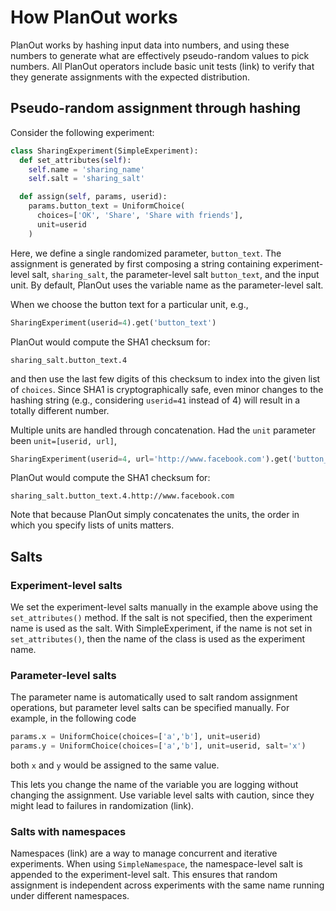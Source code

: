 # How PlanOut works

PlanOut works by hashing input data into numbers, and using these numbers to generate what are effectively pseudo-random values to pick numbers. All PlanOut operators include basic unit tests (link) to verify that they generate assignments with the expected distribution.


## Pseudo-random assignment through hashing
Consider the following experiment:
```python
class SharingExperiment(SimpleExperiment):
  def set_attributes(self):
    self.name = 'sharing_name'
    self.salt = 'sharing_salt'

  def assign(self, params, userid):
    params.button_text = UniformChoice(
      choices=['OK', 'Share', 'Share with friends'],
      unit=userid
    )
```
Here, we define a single randomized parameter, `button_text`. The assignment is generated by first composing a string containing experiment-level salt, `sharing_salt`, the parameter-level salt `button_text`, and the input unit. By default, PlanOut uses the variable name as the parameter-level salt.

When we choose the button text for a particular unit, e.g.,

```python
SharingExperiment(userid=4).get('button_text')
```

PlanOut would compute the SHA1 checksum for:
```
sharing_salt.button_text.4
```
and then use the last few digits of this checksum to index into the given list of `choices`.  Since SHA1 is cryptographically safe, even minor changes to the hashing string (e.g., considering `userid=41` instead of 4) will result in a totally different number.

Multiple units are handled through concatenation. Had the `unit` parameter been `unit=[userid, url]`,

```python
SharingExperiment(userid=4, url='http://www.facebook.com').get('button_text')
```

PlanOut would compute the SHA1 checksum for:
```
sharing_salt.button_text.4.http://www.facebook.com
```

Note that because PlanOut simply concatenates the units, the order in which you specify lists of units matters.


## Salts

### Experiment-level salts
We set the experiment-level salts manually in the example above using the `set_attributes()` method. If the salt is not specified, then the experiment name is used as the salt. With SimpleExperiment, if the name is not set in `set_attributes()`, then the name of the class is used as the experiment name.

### Parameter-level salts
The parameter name is automatically used to salt random assignment operations, but parameter level salts can be specified manually. For example, in the following code

```python
params.x = UniformChoice(choices=['a','b'], unit=userid)
params.y = UniformChoice(choices=['a','b'], unit=userid, salt='x')
```

both `x` and `y` would be assigned to the same value.

This lets you change the name of the variable you are logging without changing the assignment. Use variable level salts with caution, since they might lead to failures in randomization (link).

### Salts with namespaces
Namespaces (link) are a way to manage concurrent and iterative experiments. When using `SimpleNamespace`, the namespace-level salt is appended to the experiment-level salt. This ensures that random assignment is independent across experiments with the same name running under different namespaces.
